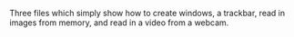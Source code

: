 Three files which simply show how to create windows, a trackbar, read in images from memory, and read in a video from a webcam.
